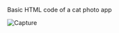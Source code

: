 Basic HTML code of a cat photo app 

![Capture](https://github.com/user-attachments/assets/7210c7c3-d877-47f9-b62c-c475a9e14fda)
